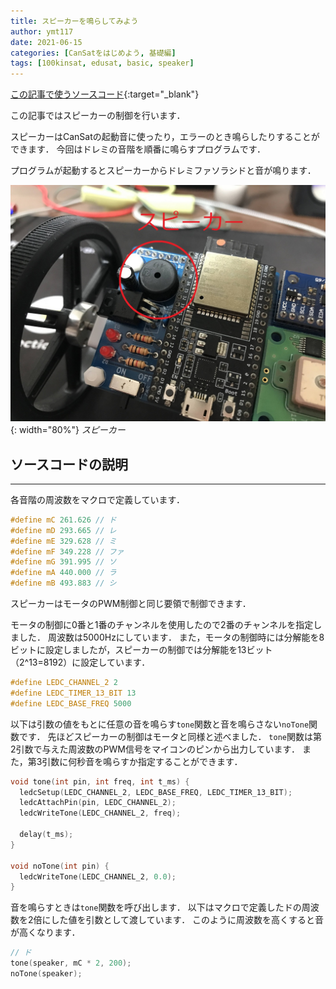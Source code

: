 ```yaml
---
title: スピーカーを鳴らしてみよう
author: ymt117
date: 2021-06-15
categories: [CanSatをはじめよう, 基礎編]
tags: [100kinsat, edusat, basic, speaker]
---
```


<i class="{{ site.data.post.file }}"></i>
[この記事で使うソースコード](https://github.com/100kinsat/100kinsat_ver_3_4_code/tree/main/100kinsat_speaker){:target="_blank"}

この記事ではスピーカーの制御を行います．

スピーカーはCanSatの起動音に使ったり，エラーのとき鳴らしたりすることができます．
今回はドレミの音階を順番に鳴らすプログラムです．

プログラムが起動するとスピーカーからドレミファソラシドと音が鳴ります．

![speaker](/assets/img/post/speaker/speaker.jpg){: width="80%"}
_スピーカー_

## ソースコードの説明
---

各音階の周波数をマクロで定義しています．

```cpp
#define mC 261.626 // ド
#define mD 293.665 // レ
#define mE 329.628 // ミ
#define mF 349.228 // ファ
#define mG 391.995 // ソ
#define mA 440.000 // ラ 
#define mB 493.883 // シ
```

スピーカーはモータのPWM制御と同じ要領で制御できます．

モータの制御に0番と1番のチャンネルを使用したので2番のチャンネルを指定しました．
周波数は5000Hzにしています．
また，モータの制御時には分解能を8ビットに設定しましたが，スピーカーの制御では分解能を13ビット（2^13=8192）に設定しています．

```cpp
#define LEDC_CHANNEL_2 2
#define LEDC_TIMER_13_BIT 13
#define LEDC_BASE_FREQ 5000
```

以下は引数の値をもとに任意の音を鳴らす`tone`関数と音を鳴らさない`noTone`関数です．
先ほどスピーカーの制御はモータと同様と述べました．
`tone`関数は第2引数で与えた周波数のPWM信号をマイコンのピンから出力しています．
また，第3引数に何秒音を鳴らすか指定することができます．

```cpp
void tone(int pin, int freq, int t_ms) {
  ledcSetup(LEDC_CHANNEL_2, LEDC_BASE_FREQ, LEDC_TIMER_13_BIT);
  ledcAttachPin(pin, LEDC_CHANNEL_2);
  ledcWriteTone(LEDC_CHANNEL_2, freq);

  delay(t_ms);
}

void noTone(int pin) {
  ledcWriteTone(LEDC_CHANNEL_2, 0.0);
}
```

音を鳴らすときは`tone`関数を呼び出します．
以下はマクロで定義したドの周波数を2倍にした値を引数として渡しています．
このように周波数を高くすると音が高くなります．

```cpp
// ド
tone(speaker, mC * 2, 200);
noTone(speaker);
```
